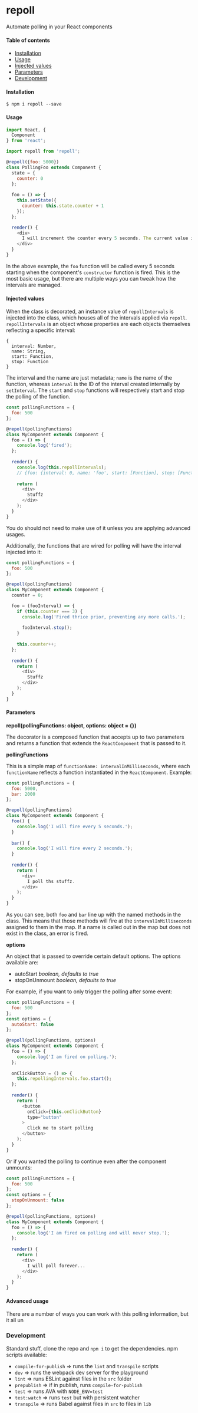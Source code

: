 # repoll

Automate polling in your React components

#### Table of contents

* [Installation](#installation)
* [Usage](#usage)
* [Injected values](#injected-values)
* [Parameters](#parameters)
* [Development](#development)

#### Installation

```
$ npm i repoll --save
```

#### Usage

```javascript
import React, {
  Component
} from 'react';

import repoll from 'repoll';

@repoll({foo: 5000})
class PollingFoo extends Component {
  state = {
    counter: 0
  };
  
  foo = () => {
    this.setState({
      counter: this.state.counter + 1
    });
  };

  render() {
    <div>
      I will increment the counter every 5 seconds. The current value is {this.counter}.
    </div>
  }
}
```

In the above example, the `foo` function will be called every 5 seconds starting when the component's `constructor` function is fired. This is the most basic usage, but there are multiple ways you can tweak how the intervals are managed.

#### Injected values

When the class is decorated, an instance value of `repollIntervals` is injected into the class, which houses all of the intervals applied via `repoll`. `repollIntervals` is an object whose properties are each objects themselves reflecting a specific interval:

```
{
  interval: Number,
  name: String,
  start: Function,
  stop: Function
}
```

The interval and the name are just metadata; `name` is the name of the function, whereas `interval` is the ID of the interval created internally by `setInterval`. The `start` and `stop` functions will respectively start and stop the polling of the function.

```javascript
const pollingFunctions = {
  foo: 500
};

@repoll(pollingFunctions)
class MyComponent extends Component {
  foo = () => {
    console.log('fired');
  };
  
  render() {
    console.log(this.repollIntervals);
    // {foo: {interval: 0, name: 'foo', start: [Function], stop: [Function]}}
    
    return (
      <div>
        Stuffz
      </div>
    );
  }
}
```

You do should not need to make use of it unless you are applying advanced usages.

Additionally, the functions that are wired for polling will have the interval injected into it:

```javascript
const pollingFunctions = {
  foo: 500
};

@repoll(pollingFunctions)
class MyComponent extends Component {
  counter = 0;

  foo = (fooInterval) => {
    if (this.counter === 3) {
      console.log('Fired thrice prior, preventing any more calls.');
      
      fooInterval.stop();
    }
    
    this.counter++;
  };
  
  render() {
    return (
      <div>
        Stuffz
      </div>
    );
  }
}
```

#### Parameters

**repoll(pollingFunctions: object, options: object = {})**

The decorator is a composed function that accepts up to two parameters and returns a function that extends the `ReactComponent` that is passed to it.

**pollingFunctions**

This is a simple map of `functionName: intervalInMilliseconds`, where each `functionName` reflects a function instantiated in the `ReactComponent`. Example:

```javascript
const pollingFunctions = {
  foo: 5000,
  bar: 2000
};

@repoll(pollingFunctions)
class MyComponent extends Component {
  foo() {
    console.log('I will fire every 5 seconds.');
  }
  
  bar() {
    console.log('I will fire every 2 seconds.');
  }
  
  render() {
    return (
      <div>
        I poll ths stuffz.
      </div>
    );
  }
}
```

As you can see, both `foo` and `bar` line up with the named methods in the class. This means that those methods will fire at the `intervalInMilliseconds` assigned to them in the map. If a name is called out in the map but does not exist in the class, an error is fired.

**options**

An object that is passed to override certain default options. The options available are:

* autoStart *boolean, defaults to true*
* stopOnUnmount *boolean, defaults to true*

For example, if you want to only trigger the polling after some event:

```javascript
const pollingFunctions = {
  foo: 500
};
const options = {
  autoStart: false
};

@repoll(pollingFunctions, options)
class MyComponent extends Component {
  foo = () => {
    console.log('I am fired on polling.');
  };
  
  onClickButton = () => {
    this.repollingIntervals.foo.start();
  };
  
  render() {
    return (
      <button
        onClick={this.onClickButton}
        type="button"
      >
        Click me to start polling
      </button>
    );
  }
}
```

Or if you wanted the polling to continue even after the component unmounts:

```javascript
const pollingFunctions = {
  foo: 500
};
const options = {
  stopOnUnmount: false
};

@repoll(pollingFunctions, options)
class MyComponent extends Component {
  foo = () => {
    console.log('I am fired on polling and will never stop.');
  };
  
  render() {
    return (
      <div>
        I will poll forever...
      </div>
    );
  }
}
```

#### Advanced usage

There are a number of ways you can work with this polling information, but it all un

### Development

Standard stuff, clone the repo and `npm i` to get the dependencies. npm scripts available:
* `compile-for-publish` => runs the `lint` and `transpile` scripts
* `dev` => runs the webpack dev server for the playground
* `lint` => runs ESLint against files in the `src` folder
* `prepublish` => if in publish, runs `compile-for-publish`
* `test` => runs AVA with `NODE_ENV=test`
* `test:watch` => runs `test` but with persistent watcher
* `transpile` => runs Babel against files in `src` to files in `lib`
